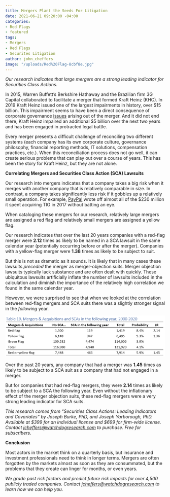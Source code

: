 ```yaml
---
title: Mergers Plant the Seeds For Litigation
date: 2021-06-21 09:20:00 -04:00
categories:
- Red Flags
- featured
tags:
- Mergers
- Red Flags
- Securites Litigation
author: john_cheffers
image: "/uploads/Red%20Flag-8cbf8e.jpg"
---
```


*Our research indicates that large mergers are a strong leading indicator for Securities Class Actions.*

In 2015, Warren Buffett’s Berkshire Hathaway and the Brazilian firm 3G Capital collaborated to facilitate a merger that formed Kraft Heinz (KHC). In 2019 Kraft Heinz issued one of the largest impairments in history, over $15 billion. This impairment seems to have been a direct consequence of corporate governance [issues](https://blog.watchdogresearch.com/posts/kraft-heinz-complaint-alleges-fundamental-corporate-governance-problems-accounting-shenanigans-and-insider-trading/) arising out of the merger. And it did not end there, Kraft Heinz impaired an additional $5 billion over the next two years and has been engaged in protracted legal battle.

Every merger presents a difficult challenge of reconciling two different systems (each company has its own corporate culture, governance philosophy, financial reporting methods, IT solutions, compensation practices, etc.). When this reconciliation process does not go well, it can create serious problems that can play out over a course of years. This has been the story for Kraft Heinz, but they are not alone.

**Correlating Mergers and Securities Class Action (SCA) Lawsuits**

Our research into mergers indicates that a company takes a big risk when it merges with another company that is relatively comparable in size. In contrast, a company takes significantly less risk if it gobbles up a relatively small operation. For example, [PayPal](https://blog.watchdogresearch.com/posts/paypal-obscuring-problems-from-new-acquisitions/) wrote off almost all of the $230 million it spent acquiring TIO in 2017 without batting an eye.

When cataloging these mergers for our research, relatively large mergers are assigned a red flag and relatively small mergers are assigned a yellow flag.

Our research indicates that over the last 20 years companies with a red-flag merger were **2.12** times as likely to be named in a SCA lawsuit in the same calendar year (potentially occurring before or after the merger). Companies with a yellow-flag merger were **1.38** times as likely to be subject to suit.

But this is not as dramatic as it sounds. It is likely that in many cases these lawsuits *preceded* the merger as merger-objection suits. Merger objection lawsuits typically lack substance and are often dealt with quickly. These ubiquitous lawsuits artificially inflate the number of lawsuits included in the calculation and diminish the importance of the relatively high correlation we found in the same calendar year.

However, we were surprised to see that when we looked at the correlation between red-flag mergers and SCA suits there was a slightly stronger signal in the *following* year.

![SCA Merger Leading Indicator.png](/uploads/SCA%20Merger%20Leading%20Indicator.png)

Over the past 20 years, any company that had a merger was **1.45** times as likely to be subject to a SCA suit as a company that had not engaged in a merger.

But for companies that had red-flag mergers, they were **2.14** times as likely to be subject to a SCA the following year. Even without the inflationary effect of the merger objection suits, these red-flag mergers were a very strong leading indicator for SCA suits.

*This research comes from “Securities Class Actions: Leading Indicators and Covariates” by Joseph Burke, PhD, and Joseph Yarborough, PhD. Available at $399 for an individual license and $699 for firm-wide license. Contact [jcheffers@watchdogresearch.com](mailto:jcheffers@watchdogresearch.com) to purchase. Free for subscribers*.

**Conclusion**

Most actors in the market think on a quarterly basis, but insurance and investment professionals need to think in longer terms. Mergers are often forgotten by the markets almost as soon as they are consummated, but the problems that they create can linger for months, or even years.

*We grade past risk factors and predict future risk impacts for over 4,500 publicly traded companies. Contact [jcheffers@watchdogresearch.com](mailto:jcheffers@watchdogresearch.com) to learn how we can help you.*